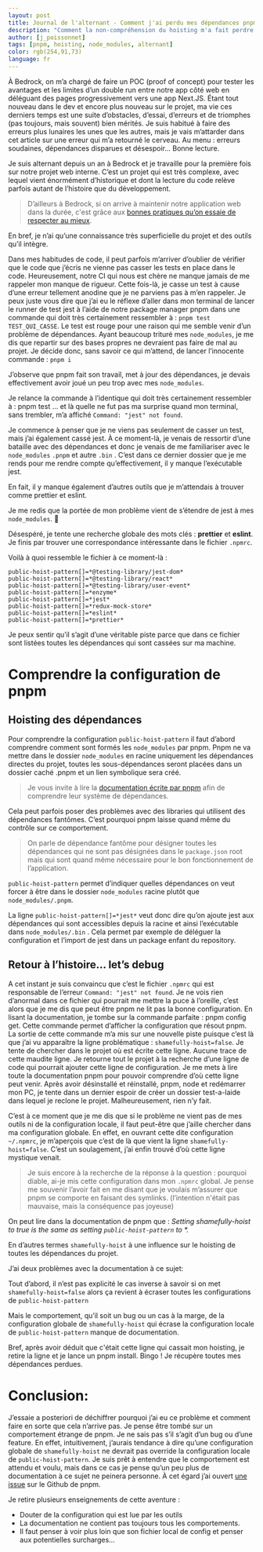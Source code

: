 ```yaml
---
layout: post
title: Journal de l'alternant - Comment j'ai perdu mes dépendances pnpm
description: "Comment la non-compréhension du hoisting m'a fait perdre des dépendances"
author: [j_poissonnet]
tags: [pnpm, hoisting, node_modules, alternant]
color: rgb(254,91,73)
language: fr
---
```


À Bedrock, on m’a chargé de faire un POC (proof of concept) pour tester les avantages et les limites d’un double run entre notre app côté web en déléguant des pages progressivement vers une app Next.JS. Étant tout nouveau dans le dev et encore plus nouveau sur le projet, ma vie ces derniers temps est une suite d’obstacles, d’essai, d’erreurs et de triomphes (pas toujours, mais souvent) bien mérités. Je suis habitué à faire des erreurs plus lunaires les unes que les autres, mais je vais m’attarder dans cet article sur une erreur qui m’a retourné le cerveau. Au menu : erreurs soudaines, dépendances disparues et désespoir… Bonne lecture.

Je suis alternant depuis un an à Bedrock et je travaille pour la première fois sur notre projet web interne. C’est un projet qui est très complexe, avec lequel vient énormément d’historique et dont la lecture du code relève parfois autant de l’histoire que du développement. 

> D’ailleurs à Bedrock, si on arrive à maintenir notre application web dans la durée, c'est grâce aux [bonnes pratiques qu’on essaie de respecter au mieux](https://tech.bedrockstreaming.com/2021/09/06/web-best-practices.html). 

En bref, je n’ai qu’une connaissance très superficielle du projet et des outils qu’il intègre.

Dans mes habitudes de code, il peut parfois m’arriver d’oublier de vérifier que le code que j’écris ne vienne pas casser les tests en place dans le code. Heureusement, notre CI qui nous est chère ne manque jamais de me rappeler mon manque de rigueur. Cette fois-là, je casse un test à cause d’une erreur tellement anodine que je ne parviens pas à m’en rappeler. Je peux juste vous dire que j’ai eu le réflexe d’aller dans mon terminal de lancer le runner de test jest à l’aide de notre package manager pnpm dans une commande qui doit très certainement ressembler à : `pnpm test TEST_QUI_CASSE`. Le test est rouge pour une raison qui me semble venir d’un problème de dépendances. Ayant beaucoup trituré mes `node_modules`, je me dis que repartir sur des bases propres ne devraient pas faire de mal au projet. Je décide donc, sans savoir ce qui m’attend, de lancer l’innocente commande : `pnpm i`

J’observe que pnpm fait son travail, met à jour des dépendances, je devais effectivement avoir joué un peu trop avec mes `node_modules`.

Je relance la commande à l’identique qui doit très certainement ressembler à : pnpm test <test-qui-casse> … et là quelle ne fut pas ma surprise quand mon terminal, sans trembler, m’a affiché `Command: "jest" not found`.

Je commence à penser que je ne viens pas seulement de casser un test, mais j’ai également cassé jest. À ce moment-là, je venais de ressortir d’une bataille avec des dépendances et donc je venais de me familiariser avec le `node_modules` `.pnpm` et autre `.bin` . C’est dans ce dernier dossier que je me rends pour me rendre compte qu’effectivement, il y manque l’exécutable jest.

En fait, il y manque également d’autres outils que je m’attendais à trouver comme prettier et eslint.

Je me redis que la portée de mon problème vient de s’étendre de jest à mes `node_modules`. 🫠

Désespéré, je tente une recherche globale des mots clés : **prettier** et **eslint**. Je finis par trouver une correspondance intéressante dans le fichier `.npmrc`.

Voilà à quoi ressemble le fichier à ce moment-là :
```
public-hoist-pattern[]=*@testing-library/jest-dom*
public-hoist-pattern[]=*@testing-library/react*
public-hoist-pattern[]=*@testing-library/user-event*
public-hoist-pattern[]=*enzyme*
public-hoist-pattern[]=*jest*
public-hoist-pattern[]=*redux-mock-store*
public-hoist-pattern[]=*eslint*
public-hoist-pattern[]=*prettier*
```
Je peux sentir qu’il s’agit d’une véritable piste parce que dans ce fichier sont listées toutes les dépendances qui sont cassées sur ma machine.

# Comprendre la configuration de pnpm
## Hoisting des dépendances
Pour comprendre la configuration `public-hoist-pattern` il faut d’abord comprendre comment sont formés les `node_modules` par pnpm. Pnpm ne va mettre dans le dossier `node_modules` en racine uniquement les dépendances directes du projet, toutes les sous-dépendances seront placées dans un dossier caché .pnpm et un lien symbolique sera créé. 

> Je vous invite à lire la [documentation écrite par pnpm](https://pnpm.io/symlinked-node-modules-structure) afin de comprendre leur système de dépendances.

Cela peut parfois poser des problèmes avec des libraries qui utilisent des dépendances fantômes. C’est pourquoi pnpm laisse quand même du contrôle sur ce comportement.

> On parle de dépendance fantôme pour désigner toutes les dépendances qui ne sont pas désignées dans le `package.json` root mais qui sont quand même nécessaire pour le bon fonctionnement de l’application.

`public-hoist-pattern` permet d’indiquer quelles dépendances on veut forcer à être dans le dossier `node_modules` racine plutôt que `node_modules/.pnpm`.

La ligne `public-hoist-pattern[]=*jest*` veut donc dire qu’on ajoute jest aux dépendances qui sont accessibles depuis la racine et ainsi l’exécutable dans `node_modules/.bin` . Cela permet par exemple de déléguer la configuration et l’import de jest dans un package enfant du repository.

## Retour à l’histoire… let’s debug
A cet instant je suis convaincu que c’est le fichier `.npmrc` qui est responsable de l’erreur `Command: "jest" not found`. Je ne vois rien d’anormal dans ce fichier qui pourrait me mettre la puce à l’oreille, c’est alors que je me dis que peut être pnpm ne lit pas la bonne configuration. En lisant la documentation, je tombe sur la commande parfaite : pnpm config get. Cette commande permet d’afficher la configuration que résout pnpm. La sortie de cette commande m’a mis sur une nouvelle piste puisque c’est là que j’ai vu apparaître la ligne problématique : `shamefully-hoist=false`. Je tente de chercher dans le projet où est écrite cette ligne. Aucune trace de cette maudite ligne. Je retourne tout le projet à la recherche d’une ligne de code qui pourrait ajouter cette ligne de configuration. Je me mets à lire toute la documentation pnpm pour pouvoir comprendre d’où cette ligne peut venir. Après avoir désinstallé et réinstallé, pnpm, node et redémarrer mon PC, je tente dans un dernier espoir de créer un dossier test-a-laide dans lequel je reclone le projet. Malheureusement, rien n’y fait. 

C’est à ce moment que je me dis que si le problème ne vient pas de mes outils ni de la configuration locale, il faut peut-être que j’aille chercher dans ma configuration globale. En effet, en ouvrant cette dite configuration `~/.npmrc`, je m’aperçois que c’est de là que vient la ligne `shamefully-hoist=false`. C’est un soulagement, j’ai enfin trouvé d’où cette ligne mystique venait.

> Je suis encore à la recherche de la réponse à la question : pourquoi diable, ai-je mis cette configuration dans mon `.npmrc` global. Je pense me souvenir l’avoir fait en me disant que je voulais m’assurer que pnpm se comporte en faisant des symlinks. (l’intention n'était pas mauvaise, mais la conséquence pas joyeuse)

On peut lire dans la documentation de pnpm que : _Setting shamefully-hoist to true is the same as setting `public-hoist-pattern` to *._

En d’autres termes `shamefully-hoist` à une influence sur le hoisting de toutes les dépendances du projet.

J’ai deux problèmes avec la documentation à ce sujet:

Tout d’abord, il n’est pas explicité le cas inverse à savoir si on met `shamefully-hoist=false` alors ça revient à écraser toutes les configurations de `public-hoist-pattern`

Mais le comportement, qu’il soit un bug ou un cas à la marge, de la configuration globale de `shamefully-hoist` qui écrase la configuration locale de `public-hoist-pattern` manque de documentation.

Bref, après avoir déduit que c'était cette ligne qui cassait mon hoisting, je retire la ligne et je lance un pnpm install. Bingo ! Je récupère toutes mes dépendances perdues.

# Conclusion:
J’essaie a posteriori de déchiffrer pourquoi j’ai eu ce problème et comment faire en sorte que cela n’arrive pas. Je pense être tombé sur un comportement étrange de pnpm. Je ne sais pas s’il s’agit d’un bug ou d’une feature. En effet, intuitivement, j’aurais tendance à dire qu’une configuration globale de `shamefully-hoist` ne devrait pas override la configuration locale de `public-hoist-pattern`. Je suis prêt à entendre que le comportement est attendu et voulu, mais dans ce cas je pense qu’un peu plus de documentation à ce sujet ne peinera personne. À cet égard j’ai ouvert [une issue](https://github.com/pnpm/pnpm/issues/7312) sur le Github de pnpm.

Je retire plusieurs enseignements de cette aventure :
- Douter de la configuration qui est lue par les outils
- La documentation ne contient pas toujours tous les comportements. 
- Il faut penser à voir plus loin que son fichier local de config et penser aux potentielles surcharges...

